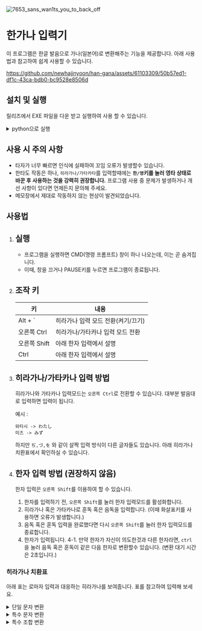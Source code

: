 ![7653_sans_wan1ts_you_to_back_off](https://github.com/newhajinyoon/han-gana/assets/61103309/e853173d-476c-43a1-bac6-f9aff5f4c239)


# 한가나 입력기

이 프로그램은 한글 발음으로 가나(일본어)로 변환해주는 기능을 제공합니다. 아래 사용법과 참고하여 쉽게 사용할 수 있습니다.


https://github.com/newhajinyoon/han-gana/assets/61103309/50b57ed1-df1c-43ca-bdb0-bc9528e8506d


## 설치 및 실행

릴리즈에서 EXE 파일을 다운 받고 실행하여 사용 할 수 있습니다.

<details>
<summary>python으로 실행</summary>
1. Python 설치.<br>
2. `keyboard` 라이브러리를 설치합니다.<br>
3. 소스코드인 파이썬 파일을 다운 받습니다.<br>
4. 터미널에서 파일을 실행합니다.<br>
</details>


## 사용 시 주의 사항

- 타자가 너무 빠르면 인식에 실패하여 꼬임 오류가 발생할수 있습니다.
- 한타도 작동은 하나, `히라가나/가타카타`를 입력할때에는 **`한/영`키를 눌러 영타 상태로 바꾼 후 사용하는 것을 강력히 권장합니다.**
프로그램 사용 중 문제가 발생하거나 개선 사항이 있다면 언제든지 문의해 주세요.
- 메모장에서 제대로 작동하지 않는 현상이 발견되었습니다.
  
## 사용법

1. 실행
   - 
   - 프로그램을 실행하면 CMD(명령 프롬프트) 창이 하나 나오는데, 이는 곧 숨겨집니다.
   - 이때, 창을 끄거나 PAUSE키를 누르면 프로그램이 종료됩니다.

2. 조작 키
   -
    | 키 | 내용 |
    | ------ | -------- |
    | Alt + ` | 히라가나 입력 모드 전환(켜기/끄기) |
    | 오른쪽 Ctrl | 히라가나/가타카나 입력 모드 전환 |
    | 오른쪽 Shift | 아래 한자 입력에서 설명 |
    | Ctrl | 아래 한자 입력에서 설명 |
   
3. 히라가나/가타카나 입력 방법
   -
   히라가나와 가타카나 입력모드는 `오른쪽 Ctrl`로 전환할 수 있습니다.
   대부분 발음대로 입력하면 입력이 됩니다.

   예시 :
   ```
   와타시 -> わたし
   미즈 -> みず
   ```

   하지만 `ぢ,づ,を` 와 같이 살짝 입력 방식이 다른 글자들도 있습니다. 아래 히라가나 치환표에서 확인하실 수 있습니다.

4. 한자 입력 방법 (권장하지 않음)
   -
   한자 입력은 `오른쪽 Shift`를 이용하여 할 수 있습니다.

   1. 한자를 입력하기 전, `오른쪽 Shift`를 눌러 한자 입력모드를 활성화합니다.
   2. 히라가나 혹은 가타카나로 훈독 혹은 음독을 입력합니다. (이때 화살표키를 사용하면 오류가 발생합니다.)
   3. 음독 혹은 훈독 입력을 완료했다면 다시 `오른쪽 Shift`를 눌러 한자 입력모드를 종료합니다.
   4. 한자가 입력됩니다.
      4-1. 만약 한자가 자신이 의도한것과 다른 한자라면, `ctrl`을 눌러 음독 혹은 훈독이 같은 다음 한자로 변환할수 있습니다. (변환 대기 시간은 2초입니다.)
   
### 히라가나 치환표

아래 표는 로마자 입력과 대응하는 히라가나를 보여줍니다. 표를 참고하여 입력해 보세요.

<details>
<summary>단일 문자 변환</summary>

| 한글  | 히라가나 |
| ------------- | -------- |
| 아           | あ       |
| 이           | い       |
| 우           | う       |
| 에 (애)       | え       |
| 오           | お       |
| 카           | か       |
| 키           | き       |
| 쿠           | く       |
| 케 (캐)       | け       |
| 코           | こ       |
| 타 (따)       | た       |
| 치           | ち       |
| 츠           | つ       |
| 테 (태, 때)    | て       |
| 토 (또)       | と       |
| 하           | は       |
| 히           | ひ       |
| 후           | ふ       |
| 헤 (해)       | へ       |
| 호           | ほ       |
| 마           | ま       |
| 미           | み       |
| 무           | む       |
| 메 (매)       | め       |
| 모           | も       |
| 야           | や       |
| 유           | ゆ       |
| 요           | よ       |
| 라           | ら       |
| 리           | り       |
| 루           | る       |
| 레 (래)       | れ       |
| 로           | ろ       |
| 가       | が       |
| 기           | ぎ       |
| 구           | ぐ       |
| 게 (개)           | げ       |
| 고           | ご       |
| 자           | ざ       |
| 지           | じ       |
| 즈           | ず       |
| 제 (재)       | ぜ       |
| 조           | ぞ       |
| 다           | だ       |
| 데 (대)       | で       |
| 도           | ど       |
| 바           | ば       |
| 비           | び       |
| 부           | ぶ       |
| 베 (배)       | べ       |
| 보           | ぼ       |
| 파           | ぱ       |
| 피           | ぴ       |
| 푸           | ぷ       |
| 페 (패)       | ぺ       |
| 포           | ぽ       |
| 찌       | ぢ       |
| 쯔       | づ       |
| 워       | を       |
| ㄴ (ㅁㅁ, ㅇㅇ) | ん       |
| ㅅ (ㅆ)       | っ       |

</details>

<details>
<summary>특수 문자 변환</summary>

| 한글 | 히라가나 |
| ------ | -------- |
| .      | 。       |
| -      | ー       |
| ?      | ？       |
| ~      | 〜       |
| !      | ！       |
| ,      | 、       |

</details>

<details>
<summary>특수 조합 변환</summary>

| 한글 | 히라가나 |
| ------ | -------- |
| 와    | わ       |
| 워    | を       |
| 은    | ん       |
| 캬     | きゃ     |
| 큐     | きゅ     |
| 쿄     | きょ     |
| 차     | ちゃ     |
| 추     | ちゅ     |
| 쵸     | ちょ     |
| 햐     | ひゃ     |
| 휴     | ひゅ     |
| 효     | ひょ     |
| 먀     | みゃ     |
| 뮤     | みゅ     |
| 묘     | みょ     |
| 랴     | りゃ     |
| 류     | りゅ     |
| 료     | りょ     |
| 갸     | ぎゃ     |
| 규     | ぎゅ     |
| 교     | ぎょ     |
| 자     | じゃ     |
| 쥬     | じゅ     |
| 죠     | じょ     |
| 뱌     | びゃ     |
| 뷰     | びゅ     |
| 뵤     | びょ     |
| 퍄     | ぴゃ     |
| 퓨     | ぴゅ     |
| 표     | ぴょ     |
| 챠(차)     | ちゃ     |
| 쟈     | じゃ     |
| 츄     | ちゅ     |
</details>

